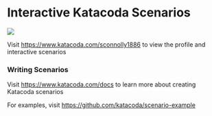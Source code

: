 # Interactive Katacoda Scenarios

[![](http://shields.katacoda.com/katacoda/sconnolly1886/count.svg)](https://www.katacoda.com/sconnolly1886 "Get your profile on Katacoda.com")

Visit https://www.katacoda.com/sconnolly1886 to view the profile and interactive scenarios

### Writing Scenarios
Visit https://www.katacoda.com/docs to learn more about creating Katacoda scenarios

For examples, visit https://github.com/katacoda/scenario-example
